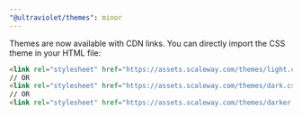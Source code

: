 ```yaml
---
"@ultraviolet/themes": minor
---
```


Themes are now available with CDN links. You can directly import the CSS theme in your HTML file:

```html
<link rel="stylesheet" href="https://assets.scaleway.com/themes/light.css"> 
// OR
<link rel="stylesheet" href="https://assets.scaleway.com/themes/dark.css"> 
// OR 
<link rel="stylesheet" href="https://assets.scaleway.com/themes/darker.css"> 
```
